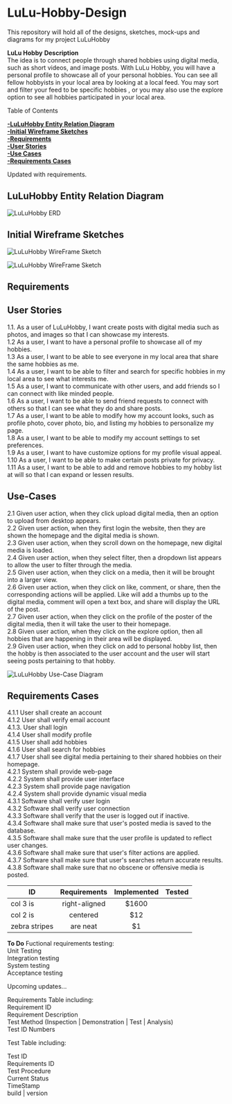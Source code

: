 

# LuLu-Hobby-Design
This repository will hold all of the designs, sketches, mock-ups and diagrams for my project LuLuHobby

**LuLu Hobby**
**Description**\
The idea is to connect people through shared hobbies using digital media, such as short videos, and image posts. With LuLu Hobby, you will have a personal profile to showcase all of your personal hobbies. You can see all fellow hobbyists in your local area by looking at a local feed. You may sort and filter your feed to be specific hobbies , or you may also use the explore option to see all hobbies participated in your local area.

Table of Contents

**[-LuLuHobby Entity Relation Diagram](#luluhobby-entity-relation-diagram)**<br>
**[-Initial Wireframe Sketches](#initial-wireframe-sketches)**<br>
**[-Requirements](#requirements)**<br>
**[-User Stories](#user-stories)**<br>
**[-Use Cases](#use-cases)**<br>
**[-Requirements Cases](#requirements-cases)**<br>


Updated with requirements.

## LuLuHobby Entity Relation Diagram

![LuLuHobby ERD](https://github.com/ZHANGW31/LuLu-Hobby-Design/blob/master/LLH%20ERD.PNG)

## Initial Wireframe Sketches

![LuLuHobby WireFrame Sketch](https://github.com/ZHANGW31/LuLu-Hobby-Design/blob/master/LuLuHobby%20First%20WireFrame.jpg)

![LuLuHobby WireFrame Sketch](https://github.com/ZHANGW31/LuLu-Hobby-Design/blob/master/LuLuHobby%20Second%20WireFrame.jpg)



## Requirements

## User Stories  
1.1. As a user of LuLuHobby, I want create posts with digital media such as photos, and images so that I can showcase my interests.\
1.2 As a user, I want to have a personal profile to showcase all of my hobbies.\
1.3 As a user, I want to be able to see everyone in my local area that share the same hobbies as me.\
1.4 As a user, I want to be able to filter and search for specific hobbies in my local area to see what interests me.\
1.5 As a user, I want to communicate with other users, and add friends so I can connect with like minded people.\
1.6 As a user, I want to be able to send friend requests to connect with others so that I can see what they do and share posts.\
1.7 As a user, I want to be able to modify how my account looks, such as profile photo, cover photo, bio, and listing my hobbies to personalize my page.\
1.8 As a user, I want to be able to modify my account settings to set preferences.\
1.9 As a user, I want to have customize options for my profile visual appeal.\
1.10 As a user, I want to be able to make certain posts private for privacy.\
1.11 As a user, I want to be able to add and remove hobbies to my hobby list at will so that I can expand or lessen results.

## Use-Cases    
2.1 Given user action, when they click upload digital media, then an option to upload from desktop appears.\
2.2 Given user action, when they first login the website, then they are shown the homepage and the digital media is shown.\
2.3 Given user action, when they scroll down on the homepage, new digital media is loaded.\
2.4 Given user action, when they select filter, then a dropdown list appears to allow the user to filter through the media.\
2.5 Given user action, when they click on a media, then it will be brought into a larger view.\
2.6 Given user action, when they click on like, comment, or share, then the corresponding actions will be applied. Like will add a thumbs up to the digital media, comment will open a text box, and share will display the URL of the post.\
2.7 Given user action, when they click on the profile of the poster of the digital media, then it will take the user to their homepage.\
2.8 Given user action, when they click on the explore option, then all hobbies that are happening in their area will be displayed.\
2.9 Given user action, when they click on add to personal hobby list, then the hobby is then associated to the user account and the user will start seeing posts pertaining to that hobby.


![LuLuHobby Use-Case Diagram](https://github.com/ZHANGW31/LuLu-Hobby-Design/blob/master/LuLuHobby%20Use%20Case%20Diagram.jpg)


## Requirements Cases  
4.1.1 User shall create an account\
4.1.2 User shall verify email account\
4.1.3. User shall login\
4.1.4 User shall modify profile\
4.1.5 User shall add hobbies\
4.1.6 User shall search for hobbies\
4.1.7 User shall see digital media pertaining to their shared hobbies on their homepage.\
4.2.1 System shall provide web-page\
4.2.2 System shall provide user interface\
4.2.3 System shall provide page navigation\
4.2.4 System shall provide dynamic visual media\
4.3.1 Software shall verify user login\
4.3.2 Software shall verify user connection\
4.3.3 Software shall verify that the user is logged out if inactive.\
4.3.4 Software shall make sure that user's posted media is saved to the database.\
4.3.5 Software shall make sure that the user profile is updated to reflect user changes.\
4.3.6 Software shall make sure that user's filter actions are applied.\
4.3.7 Software shall make sure that user's searches return accurate results.\
4.3.8 Software shall make sure that no obscene or offensive media is posted.

| ID            | Requirements  | Implemented | Tested |
| ------------- |:-------------:| :----------:|-------:|
| col 3 is      | right-aligned | $1600       |        |
| col 2 is      | centered      |   $12       |        |
| zebra stripes | are neat      |    $1       |        |

**To Do**
Fuctional requirements testing:\
Unit Testing\
Integration testing\
System testing\
Acceptance testing

Upcoming updates...

Requirements Table including:\
Requirement ID\
Requirement Description\
Test Method (Inspection | Demonstration | Test | Analysis)\
Test ID Numbers

Test Table including:

Test ID\
Requirements ID\
Test Procedure\
Current Status\
TimeStamp\
build | version
